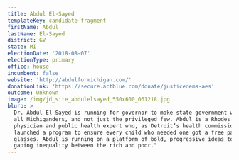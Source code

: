 ```yaml
---
title: Abdul El-Sayed
templateKey: candidate-fragment
firstName: Abdul
lastName: El-Sayed
district: GV
state: MI
electionDate: '2018-08-07'
electionType: primary
office: house
incumbent: false
website: 'http://abdulformichigan.com/'
donationLink: 'https://secure.actblue.com/donate/justicedems-aes'
outcome: Unknown
image: /img/jd_site_abdulelsayed_550x600_061218.jpg
blurb: >
  Dr. Abdul El-Sayed is running for governor to make state government work for
  all Michiganders, and not just the privileged few. Abdul is a Rhodes scholar,
  physician and public health expert who, as Detroit’s health commissioner,
  launched a program to ensure every child who needed one got a free pair of
  glasses. Abdul is running on a platform of bold, progressive ideas to address
  gaping inequality between the rich and poor."
---
```



